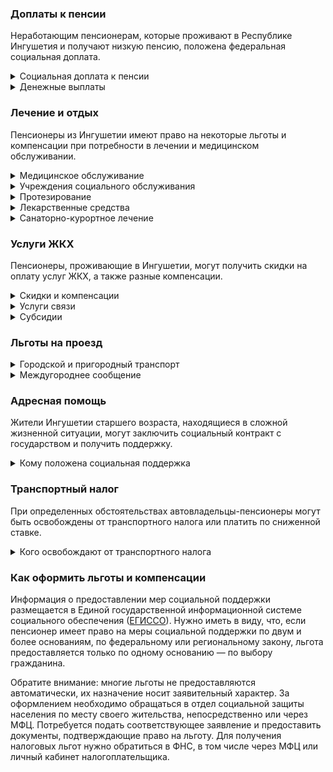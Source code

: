 ### Доплаты к пенсии
Неработающим пенсионерам, которые проживают в Республике Ингушетия и получают низкую пенсию, положена федеральная социальная доплата.
<details>
<summary>Социальная доплата к пенсии</summary>

В Ингушетии региональный прожиточный минимум пенсионера ниже общефедерального. Поэтому неработающим пенсионерам с низким размером пенсии производится федеральная социальная доплата к пенсии до прожиточного минимума — 10 022 рубля. Для её назначения в настоящее время необходимо обращаться в территориальное отделение Пенсионного фонда по месту своего жительства. А с 2022 года доплата будет назначаться автоматически.
</details>
<details>
<summary>Денежные выплаты</summary>

Если пенсионер относится к льготной категории, ему полагается ежемесячная денежная выплата (ЕДВ), которая регулярно индексируется.

В [Ингушетии](https://docs.cntd.ru/document/802045523) ветеранам труда выплачивают ежемесячно 260 рублей, а труженики тыла получают 411 рублей.
</details>

### Лечение и отдых
Пенсионеры из Ингушетии имеют право на некоторые льготы и компенсации при потребности в лечении и медицинском обслуживании.
<details>
<summary>Медицинское обслуживание</summary>

Ветераны труда и труженики тыла сохраняют право на обслуживание в поликлиниках и других медицинских учреждениях, к которым они были прикреплены в период работы до выхода на пенсию. Оказание медицинской помощи вне очереди полагается жертвам репрессий.
</details>
<details>
<summary>Учреждения социального обслуживания</summary>

Внеочередной приём в дома-интернаты для престарелых и инвалидов, учреждения социального обслуживания предоставляется труженикам тыла.
</details>
<details>
<summary>Протезирование</summary>

В Ингушетии жертвы политических репрессий имеют право на бесплатное изготовление и ремонт зубных протезов.
</details>
<details>
<summary>Лекарственные средства</summary>

В Ингушетии для жертв политических репрессий стоимость лекарств по рецепту врача снижается на 50%.
</details>
<details>
<summary>Санаторно-курортное лечение</summary>

Право на первоочередное получение путёвок на санаторно-курортное лечение и отдых имеют реабилитированные и пострадавшие от репрессий пенсионеры [Ингушетии](https://docs.cntd.ru/document/819048322).
</details>

### Услуги ЖКХ
Пенсионеры, проживающие в Ингушетии, могут получить скидки на оплату услуг ЖКХ, а также разные компенсации. 
<details>
<summary>Скидки и компенсации</summary>

Жертвам политических репрессий и ветеранам труда выплачивают компенсацию в размере 50% расходов на оплату жилого помещения и коммунальных услуг. Компенсацию предоставляют в пределах утверждённых нормативов потребления. Льгота распространяется на членов семьи жертв политических репрессий и ветеранов труда.

Одинокие неработающие пенсионеры по достижении 70 лет освобождаются от взносов на капремонт на 50%, а с 80-летнего возраста — полностью. Льгота распространяется также на граждан указанного возраста, семья которых состоит из неработающих граждан пенсионного возраста, а также из нетрудоустроенных инвалидов I и II групп. Компенсацию рассчитывают, исходя из установленного в регионе минимального взноса на капремонт за 1 кв. метр и размера стандарта нормативной площади жилого помещения.
</details>
<details>
<summary>Услуги связи</summary>

Жертвы политических репрессий имеют право на первоочередную бесплатную установку телефона.
</details>
<details>
<summary>Субсидии</summary>

В [Ингушетии](https://docs.cntd.ru/document/450357576) пенсионеры могут оформить субсидию на оплату жилищно-коммунальных услуг, если они тратят на них свыше 22% совокупного дохода семьи.
</details>

### Льготы на проезд
<details>
<summary>Городской и пригородный транспорт</summary>

В [Ингушетии](https://docs.cntd.ru/document/446603583?marker) право проезда на автомобильном транспорте общего пользования в пределах административного района проживания по льготным проездным билетам предоставляется: ветеранам труда, труженикам тыла и жертвам политических репрессий. Реабилитированные и пострадавшие от репрессий пенсионеры также имеют право бесплатного проезда в автобусах пригородных маршрутов.
</details>
<details>
<summary>Междугороднее сообщение</summary>

Реабилитированным пенсионерам Ингушетии один раз в год предоставляется право бесплатного проезда (туда и обратно) воздушным или железнодорожным (в купейном вагоне) транспортом с возмещением стоимости проезда в пределах установленных тарифов. При поездке в районы, не имеющие воздушного или железнодорожного сообщения, возмещается 50% стоимости проезда водным или междугородным автомобильным транспортом.
</details>

### Адресная помощь
Жители Ингушетии старшего возраста, находящиеся в сложной жизненной ситуации, могут заключить социальный контракт с государством и получить поддержку.
<details>
<summary>Кому положена социальная поддержка</summary>

Пенсионерам, оказавшимся в трудной жизненной ситуации по не зависящим от них причинам или в связи со стихийным бедствием, экстремальной ситуацией, оказывается адресная помощь. Она предоставляется путём выплаты пособий либо в натуральной форме (обеспечение одеждой, обувью, лекарствами, организация лечения и ухода, проведение ремонта жилья или установка приборов учёта и пр.). С нуждающимися пенсионерами может быть заключён социальный контракт.
</details>

### Транспортный налог
При определенных обстоятельствах автовладельцы-пенсионеры могут быть освобождены от транспортного налога или платить по сниженной ставке. 
<details>
<summary>Кого освобождают от транспортного налога</summary>

В [Ингушетии](https://www.nalog.gov.ru/rn77/service/tax/d1041517/) освобождение от налога предусмотрено на один легковой автомобиль с мощностью двигателя до 90 л. с. или мотоцикл (мотороллер), если эти транспортные средства отечественного производства и выпущены до 1994 года включительно. Также не нужно уплачивать налог на один грузовой автомобиль мощностью до 200 л. с. отечественного производства, выпущенный до 1976 года включительно.
</details>

### Как оформить льготы и компенсации 
Информация о предоставлении мер социальной поддержки размещается в Единой государственной информационной системе социального обеспечения ([ЕГИССО](http://egisso.ru/site/client/#/)). Нужно иметь в виду, что, если пенсионер имеет право на меры социальной поддержки по двум и более основаниям, по федеральному или региональному закону, льгота предоставляется только по одному основанию — по выбору гражданина.

Обратите внимание: многие льготы не предоставляются автоматически, их назначение носит заявительный характер. За оформлением необходимо обращаться в отдел социальной защиты населения по месту своего жительства, непосредственно или через МФЦ. Потребуется подать соответствующее заявление и предоставить документы, подтверждающие право на льготу. Для получения налоговых льгот нужно обратиться в ФНС, в том числе через МФЦ или личный кабинет налогоплательщика.
